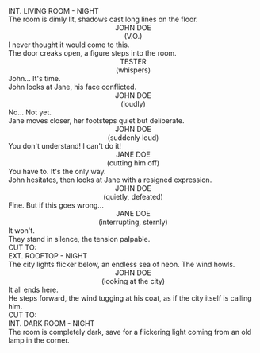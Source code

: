 <div class="scene-heading">INT. LIVING ROOM - NIGHT</div>
<div class="action">The room is dimly lit, shadows cast long lines on the floor.</div>

<center><div class="character">JOHN DOE</div></center>
<center><div class="parenthetical">(V.O.)</div></center>
<div class="dialogue">I never thought it would come to this.</div>

<div class="action">The door creaks open, a figure steps into the room.</div>

<center><div class="character">TESTER</div></center>
<center><div class="parenthetical">(whispers)</div></center>
<div class="dialogue">John... It's time.</div>

<div class="action">John looks at Jane, his face conflicted.</div>

<center><div class="character">JOHN DOE</div></center>
<center><div class="parenthetical">(loudly)</div></center>
<div class="dialogue">No... Not yet.</div>

<div class="action">Jane moves closer, her footsteps quiet but deliberate.</div>

<center><div class="character">JOHN DOE</div></center>
<center><div class="parenthetical">(suddenly loud)</div></center>
<div class="dialogue">You don't understand! I can't do it!</div>

<center><div class="character">JANE DOE</div></center>
<center><div class="parenthetical">(cutting him off)</div></center>
<div class="dialogue">You have to. It's the only way.</div>

<div class="action">John hesitates, then looks at Jane with a resigned expression.</div>

<center><div class="character">JOHN DOE</div></center>
<center><div class="parenthetical">(quietly, defeated)</div></center>
<div class="dialogue">Fine. But if this goes wrong...</div>

<center><div class="character">JANE DOE</div></center>
<center><div class="parenthetical">(interrupting, sternly)</div></center>
<div class="dialogue">It won't.</div>

<div class="action">They stand in silence, the tension palpable.</div>

<div class="transition">CUT TO:</div>

<div class="scene-heading">EXT. ROOFTOP - NIGHT</div>
<div class="action">The city lights flicker below, an endless sea of neon. The wind howls.</div>

<center><div class="character">JOHN DOE</div></center>
<center><div class="parenthetical">(looking at the city)</div></center>
<div class="dialogue">It all ends here.</div>

<div class="action">He steps forward, the wind tugging at his coat, as if the city itself is calling him.</div>

<div class="transition">CUT TO:</div>

<div class="scene-heading">INT. DARK ROOM - NIGHT</div>
<div class="action">The room is completely dark, save for a flickering light coming from an old lamp in the corner.</div>
